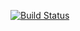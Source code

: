 [![Build Status](https://travis-ci.org/alexNeto/camara-salario-sjc.svg?branch=master)](https://travis-ci.org/alexNeto/camara-salario-sjc)